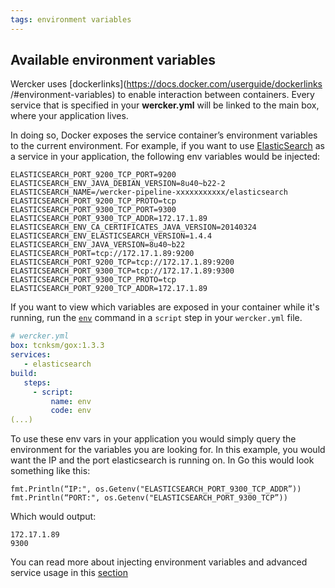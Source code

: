 ```yaml
---
tags: environment variables
---
```


## Available environment variables

Wercker uses [dockerlinks](https://docs.docker.com/userguide/dockerlinks
/#environment-variables) to enable interaction between containers.
Every service that is specified in your **wercker.yml** will be linked to the
main box, where your application lives.

In doing so, Docker exposes the service
container’s environment variables to the current environment.  For example,
if you want to use [ElasticSearch](http://elasticsearch.com) as a service in
your application, the following env variables would be injected:

```no-highlight
ELASTICSEARCH_PORT_9200_TCP_PORT=9200
ELASTICSEARCH_ENV_JAVA_DEBIAN_VERSION=8u40~b22-2
ELASTICSEARCH_NAME=/wercker-pipeline-xxxxxxxxxxx/elasticsearch
ELASTICSEARCH_PORT_9200_TCP_PROTO=tcp
ELASTICSEARCH_PORT_9300_TCP_PORT=9300
ELASTICSEARCH_PORT_9300_TCP_ADDR=172.17.1.89
ELASTICSEARCH_ENV_CA_CERTIFICATES_JAVA_VERSION=20140324
ELASTICSEARCH_ENV_ELASTICSEARCH_VERSION=1.4.4
ELASTICSEARCH_ENV_JAVA_VERSION=8u40~b22
ELASTICSEARCH_PORT=tcp://172.17.1.89:9200
ELASTICSEARCH_PORT_9200_TCP=tcp://172.17.1.89:9200
ELASTICSEARCH_PORT_9300_TCP=tcp://172.17.1.89:9300
ELASTICSEARCH_PORT_9300_TCP_PROTO=tcp
ELASTICSEARCH_PORT_9200_TCP_ADDR=172.17.1.89
```

If you want to view which variables are exposed in your container while it's running, run the [`env`](http://man.cx/env) command in a `script` step in your `wercker.yml` file.

```yaml
# wercker.yml
box: tcnksm/gox:1.3.3
services:
   - elasticsearch
build:
   steps:
     - script:
         name: env
         code: env
(...)
```

To use these env vars in your application you
would simply query the environment for the variables you are looking for. In
this example, you would want the IP and the port elasticsearch is running on. In
Go this would look something like this:

```golang
fmt.Println(“IP:", os.Getenv("ELASTICSEARCH_PORT_9300_TCP_ADDR”))
fmt.Println(“PORT:", os.Getenv("ELASTICSEARCH_PORT_9300_TCP”))
```

Which would output:

```no-highlight
172.17.1.89
9300
```

You can read more about injecting environment variables and advanced service usage in this [section](/docs/services/advanced-services.html)
